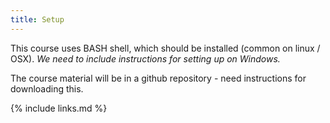 ```yaml
---
title: Setup
---
```


This course uses BASH shell, which should be installed (common on linux / OSX).
*We need to include instructions for setting up on Windows.*

The course material will be in a github repository - need instructions for downloading this.




{% include links.md %}
